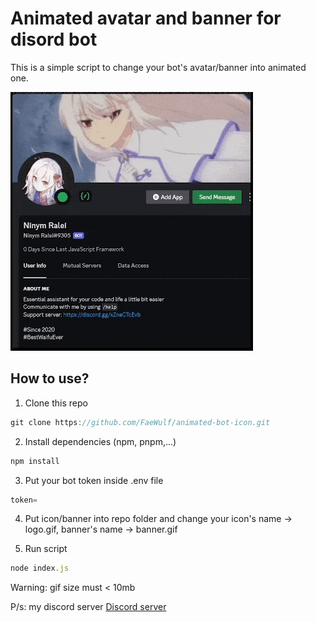 # Animated avatar and banner for disord bot

This is a simple script to change your bot's avatar/banner into animated one.

![demo](https://raw.githubusercontent.com/FaeWulf/animated-bot-icon/main/screenshot/demo.gif)

## How to use?

1. Clone this repo

```js
git clone https://github.com/FaeWulf/animated-bot-icon.git
```

2. Install dependencies (npm, pnpm,...)

```js
npm install
```

3. Put your bot token inside .env file

```js
token=
```

4. Put icon/banner into repo folder and change your icon's name -> logo.gif, banner's name -> banner.gif

5. Run script

```js
node index.js
```

Warning: gif size must < 10mb

P/s: my discord server
[Discord server](https://discord.gg/xZneCTcEvb)
